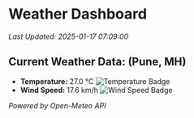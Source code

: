 
# Weather Dashboard

_Last Updated: 2025-01-17 07:09:00_

## Current Weather Data: (Pune, MH)
- **Temperature:** 27.0 °C ![Temperature Badge](https://img.shields.io/badge/Temperature-Medium%20Temp-green)
- **Wind Speed:** 17.6 km/h ![Wind Speed Badge](https://img.shields.io/badge/Wind%20Speed-Low%20Wind-blue)

*Powered by Open-Meteo API*
